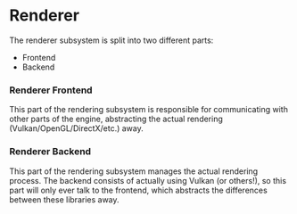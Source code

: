# Renderer

The renderer subsystem is split into two different parts:

- Frontend
- Backend

### Renderer Frontend

This part of the rendering subsystem is responsible for communicating with other parts of the engine, abstracting the actual rendering (Vulkan/OpenGL/DirectX/etc.) away.

### Renderer Backend

This part of the rendering subsystem manages the actual rendering process. The backend consists of actually using Vulkan (or others!), so this part will only ever talk to the frontend, which abstracts the differences between these libraries away.
